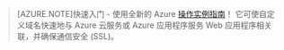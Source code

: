 ﻿
> [AZURE.NOTE]快速入门 - 使用全新的 Azure [操作实例指南](http://support.microsoft.com/kb/2990804)！ 它可使自定义域名快速地与 Azure 云服务或 Azure 应用程序服务 Web 应用程序相关联，并确保通信安全 (SSL)。

<!---HONumber=74-->